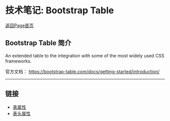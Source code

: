 # 技术笔记: Bootstrap Table
[返回Page首页](../index.md)

## Bootstrap Table 简介

An extended table to the integration with some of the most widely used CSS frameworks.

官方文档：
https://bootstrap-table.com/docs/getting-started/introduction/

***

## 链接
- [表属性](./app/bt_table_option.md)
- [表头属性](./app/bt_column_option.md)
